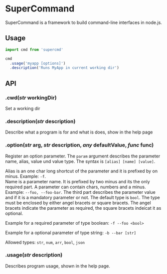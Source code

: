 SuperCommand
============

SuperCommand is a framework to build command-line interfaces in node.js.

## Usage

```js
import cmd from 'supercmd'

cmd
  .usage('myapp [options]')
  .description('Runs MyApp in current working dir')

```


## API

### .cwd(*str* workingDir)
Set a working dir

### .description(*str* description)
Describe what a program is for and what is does, show in the help page

### .option(*str* arg, *str* description, *any* defaultValue, *func* func)

Register an option parameter. The `param` argument describes the parameter name, alias, value und value type. The syntax is `[alias] [name] [value]`.

Alias is an one char long shortcut of the parameter and it is prefixed by on minus. Example: `-f`.  
Name is a parameter name. It is prefixed by two minus and its the only required part. A parameter can contain chars, numbers and a minus. Example: `--foo, --foo-bar`.
The third part describes the parameter value and if it is a mandatory parameter or not. The default type is `bool`.
The type must be enclosed by either angel bracets or square bracets.
The angel bracets indicate the parameter as required, the square bracets indeicat it as optional.

Example for a required parameter of type boolean:
`-f --foo <bool>`

Example for a optional parameter of type string:
`-b --bar [str]`

Allowed types: `str`, `num`, `arr`, `bool`, `json`

### .usage(*str* description)

Describes program usage, shown in the help page.
